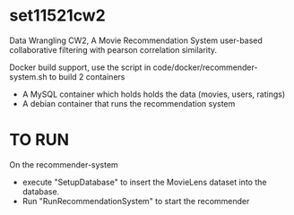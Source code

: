 # set11521cw2
Data Wrangling CW2, A Movie Recommendation System
user-based collaborative filtering with pearson correlation similarity.

Docker build support, use the script in code/docker/recommender-system.sh to build 2 containers
  - A MySQL container which holds holds the data (movies, users, ratings)
  - A debian container that runs the recommendation system
  
# TO RUN
On the recommender-system
  - execute "SetupDatabase" to insert the MovieLens dataset into the database.
  - Run "RunRecommendationSystem" to start the recommender
